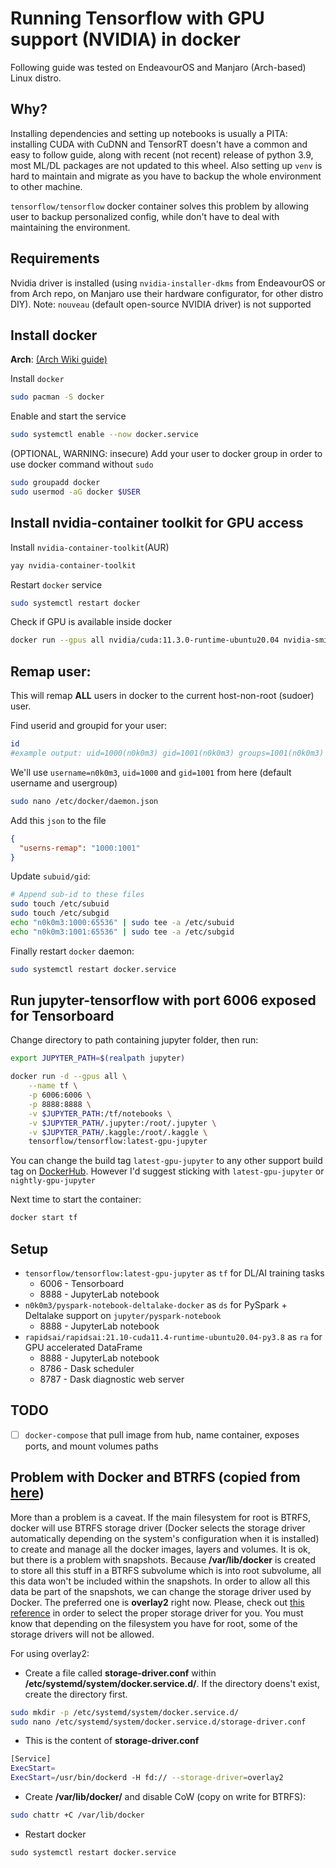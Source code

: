 # Running Tensorflow with GPU support (NVIDIA) in docker

Following guide was tested on EndeavourOS and Manjaro (Arch-based) Linux distro.

## Why?

Installing dependencies and setting up notebooks is usually a PITA: installing CUDA with CuDNN and TensorRT doesn't have a common and easy to follow guide, along with recent (not recent) release of python 3.9, most ML/DL packages are not updated to this wheel. Also setting up `venv` is hard to maintain and migrate as you have to backup the whole environment to other machine.

`tensorflow/tensorflow` docker container solves this problem by allowing user to backup personalized config, while don't have to deal with maintaining the environment.

## Requirements

Nvidia driver is installed (using `nvidia-installer-dkms` from EndeavourOS or from Arch repo, on Manjaro use their hardware configurator, for other distro DIY). Note: `nouveau` (default open-source NVIDIA driver) is not supported

## Install docker

**Arch**: [(Arch Wiki guide)](https://wiki.archlinux.org/index.php/docker#Run_GPU_accelerated_Docker_containers_with_NVIDIA_GPUs)

Install `docker`
```sh
sudo pacman -S docker
```

Enable and start the service
```sh
sudo systemctl enable --now docker.service
```
(OPTIONAL, WARNING: insecure) Add your user to docker group in order to use docker command without `sudo`
```sh
sudo groupadd docker
sudo usermod -aG docker $USER
```
## Install nvidia-container toolkit for GPU access
Install `nvidia-container-toolkit`(AUR)
```sh
yay nvidia-container-toolkit
```
Restart `docker` service
```sh
sudo systemctl restart docker
```
Check if GPU is available inside docker
```sh
docker run --gpus all nvidia/cuda:11.3.0-runtime-ubuntu20.04 nvidia-smi
```

## Remap user:

This will remap **ALL** users in docker to the current host-non-root (sudoer) user.

Find userid and groupid for your user:
```sh
id
#example output: uid=1000(n0k0m3) gid=1001(n0k0m3) groups=1001(n0k0m3)
```

We'll use `username=n0k0m3`, `uid=1000` and `gid=1001` from here (default username and usergroup)
```sh
sudo nano /etc/docker/daemon.json
```
Add this `json` to the file
```json
{
  "userns-remap": "1000:1001"
}
```
Update `subuid/gid`:
```sh
# Append sub-id to these files
sudo touch /etc/subuid
sudo touch /etc/subgid
echo "n0k0m3:1000:65536" | sudo tee -a /etc/subuid
echo "n0k0m3:1001:65536" | sudo tee -a /etc/subgid
```

Finally restart `docker` daemon:
```sh
sudo systemctl restart docker.service
```

## Run jupyter-tensorflow with port 6006 exposed for Tensorboard
Change directory to path containing jupyter folder, then run:
```sh
export JUPYTER_PATH=$(realpath jupyter)

docker run -d --gpus all \
    --name tf \
    -p 6006:6006 \
    -p 8888:8888 \
    -v $JUPYTER_PATH:/tf/notebooks \
    -v $JUPYTER_PATH/.jupyter:/root/.jupyter \
    -v $JUPYTER_PATH/.kaggle:/root/.kaggle \
    tensorflow/tensorflow:latest-gpu-jupyter
```
You can change the build tag `latest-gpu-jupyter` to any other support build tag on [DockerHub](https://hub.docker.com/r/tensorflow/tensorflow/tags). However I'd suggest sticking with `latest-gpu-jupyter` or `nightly-gpu-jupyter`

Next time to start the container:
```sh
docker start tf
```

<!-- ## Run jupyter datascience notebook from jupyter docker stack
Change directory to path containing jupyter folder, then run:
```sh
export JUPYTER_PATH=$(realpath jupyter)

docker run -d \
    --name ds \
    -p 6006:6006 \
    -p 8888:8888 \
    -v $JUPYTER_PATH:/home/jovyan/ \
    -e JUPYTER_ENABLE_LAB=yes \
    -e GRANT_SUDO=yes \
    -e RESTARTABLE=yes \
    jupyter/tensorflow-notebook
```

Next time to start the container:
```sh
docker start ds
```
 -->
## Setup

- `tensorflow/tensorflow:latest-gpu-jupyter` as `tf` for DL/AI training tasks
    - 6006 - Tensorboard
    - 8888 - JupyterLab notebook
- `n0k0m3/pyspark-notebook-deltalake-docker` as `ds` for PySpark + Deltalake support on `jupyter/pyspark-notebook`
    - 8888 - JupyterLab notebook
- `rapidsai/rapidsai:21.10-cuda11.4-runtime-ubuntu20.04-py3.8` as `ra` for GPU accelerated DataFrame
    - 8888 - JupyterLab notebook
    - 8786 - Dask scheduler
    - 8787 - Dask diagnostic web server

## TODO

- [ ] `docker-compose` that pull image from hub, name container, exposes ports, and mount volumes paths

## Problem with Docker and BTRFS (copied from [here](https://github.com/egara/arch-btrfs-installation/blob/master/README.md)) ##
More than a problem is a caveat. If the main filesystem for root is BTRFS, docker will use BTRFS storage driver (Docker selects the storage driver automatically depending on the system's configuration when it is installed) to create and manage all the docker images, layers and volumes. It is ok, but there is a problem with snapshots. Because **/var/lib/docker** is created to store all this stuff in a BTRFS subvolume which is into root subvolume, all this data won't be included within the snapshots. In order to allow all this data be part of the snapshots, we can change the storage driver used by Docker. The preferred one is **overlay2** right now. Please, check out [this reference](https://docs.docker.com/engine/userguide/storagedriver/selectadriver/) in order to select the proper storage driver for you. You must know that depending on the filesystem you have for root, some of the storage drivers will not be allowed.

For using overlay2:

- Create a file called **storage-driver.conf** within **/etc/systemd/system/docker.service.d/**. If the directory doens't exist, create the directory first.

```sh
sudo mkdir -p /etc/systemd/system/docker.service.d/
sudo nano /etc/systemd/system/docker.service.d/storage-driver.conf
```

- This is the content of **storage-driver.conf**

```sh
[Service]
ExecStart=
ExecStart=/usr/bin/dockerd -H fd:// --storage-driver=overlay2
```

- Create **/var/lib/docker/** and disable CoW (copy on write for BTRFS):

```sh
sudo chattr +C /var/lib/docker
```

- Restart docker
```
sudo systemctl restart docker.service
```
